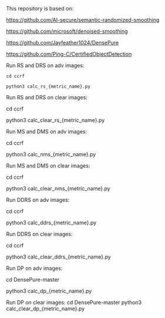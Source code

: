 This repository is based on:

https://github.com/AI-secure/semantic-randomized-smoothing

https://github.com/microsoft/denoised-smoothing

https://github.com/Jayfeather1024/DensePure

https://github.com/Ping-C/CertifiedObjectDetection


Run RS and DRS on adv images: 

`cd ccrf`

`python3 calc_rs_{metric_name}.py`


Run RS and DRS on clear images: 

cd ccrf

python3 calc_clear_rs_{metric_name}.py




Run MS and DMS on adv images: 

cd ccrf

python3 calc_nms_{metric_name}.py


Run MS and DMS on clear images: 

cd ccrf

python3 calc_clear_nms_{metric_name}.py




Run DDRS on adv images: 

cd ccrf

python3 calc_ddrs_{metric_name}.py


Run DDRS on clear images: 

cd ccrf

python3 calc_clear_ddrs_{metric_name}.py




Run DP on adv images: 

cd DensePure-master

python3 calc_dp_{metric_name}.py


Run DP on clear images: 
cd DensePure-master
python3 calc_clear_dp_{metric_name}.py
